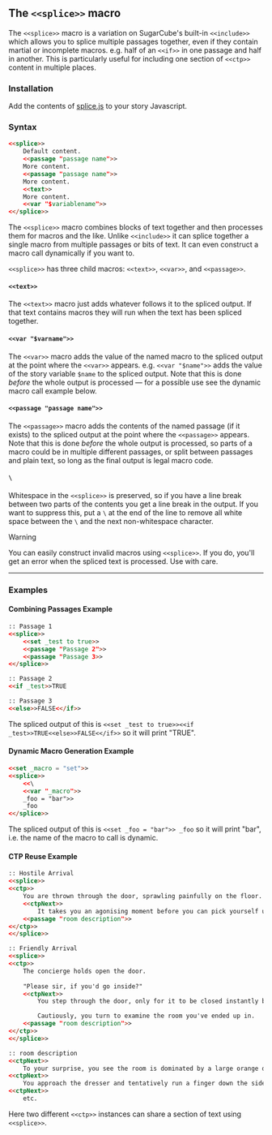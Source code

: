 ## The `<<splice>>` macro ##

The `<<splice>>` macro is a variation on SugarCube's built-in `<<include>>` which allows you to splice multiple passages together, even if they contain martial or incomplete macros. e.g. half of an `<<if>>` in one passage and half in another. This is particularly useful for including one section of `<<ctp>>` content in multiple places.

### Installation ###

Add the contents of [splice.js](splice.js) to your story Javascript.

### Syntax ###

```html
<<splice>>
    Default content.
    <<passage "passage name">>
    More content.
    <<passage "passage name">>
    More content.
    <<text>>
    More content.
    <<var "$variablename">>
<</splice>>
```

The `<<splice>>` macro combines blocks of text together and then processes them for macros and the like. Unlike `<<include>>` it can splice together a single macro from multiple passages or bits of text. It can even construct a macro call dynamically if you want to.

`<<splice>>` has three child macros: `<<text>>`, `<<var>>`, and `<<passage>>`.

#### `<<text>>`
The `<<text>>` macro just adds whatever follows it to the spliced output. If that text contains macros they will run when the text has been spliced together.

#### `<<var "$varname">>`
The `<<var>>` macro adds the value of the named macro to the spliced output at the point where the `<<var>>` appears. e.g. `<<var "$name">>` adds the value of the story variable `$name` to the spliced output. Note that this is done *before* the whole output is processed — for a possible use see the dynamic macro call example below.

#### `<<passage "passage name">>`
The `<<passage>>` macro adds the contents of the named passage (if it exists) to the spliced output at the point where the `<<passage>>` appears. Note that this is done *before* the whole output is processed, so parts of a macro could be in multiple different passages, or split between passages and plain text, so long as the final output is legal macro code.

#### `\`
Whitespace in the `<<splice>>` is preserved, so if you have a line break between two parts of the contents you get a line break in the output. If you want to suppress this, put a `\` at the end of the line to remove all white space between the `\` and the next non-whitespace character.

> [!WARNING]
> You can easily construct invalid macros using `<<splice>>`. If you do, you'll get an error when the spliced text is processed. Use with care.

---
### Examples ###
#### Combining Passages Example ####
```html
:: Passage 1
<<splice>>
    <<set _test to true>>
    <<passage "Passage 2">>
    <<passage "Passage 3>>
<</splice>>

:: Passage 2
<<if _test>>TRUE

:: Passage 3
<<else>>FALSE<</if>>
```
The spliced output of this is `<<set _test to true>><<if _test>>TRUE<<else>>FALSE<</if>>` so it will print "TRUE".

#### Dynamic Macro Generation Example ####
```html
<<set _macro = "set">>
<<splice>>
    <<\
    <<var "_macro">>
    _foo = "bar">>
    _foo
<</splice>>
```
The spliced output of this is `<<set _foo = "bar">> _foo` so it will print "bar", i.e. the name of the macro to call is dynamic.

#### CTP Reuse Example ###
```html
:: Hostile Arrival
<<splice>>
<<ctp>>
    You are thrown through the door, sprawling painfully on the floor. 
    <<ctpNext>>
        It takes you an agonising moment before you can pick yourself up and look around.
    <<passage "room description">>
<</ctp>>
<</splice>>

:: Friendly Arrival
<<splice>>
<<ctp>>
    The concierge holds open the door.
    
    "Please sir, if you'd go inside?"
    <<ctpNext>>
        You step through the door, only for it to be closed instantly behind you. You rattle the handle, but it is locked fast. 

        Cautiously, you turn to examine the room you've ended up in.
    <<passage "room description">>
<</ctp>>
<</splice>>

:: room description
<<ctpNext>>
    To your surprise, you see the room is dominated by a large orange dresser shaped exactly like an apple. 
<<ctpNext>>
    You approach the dresser and tentatively run a finger down the side, it //feels// exactly like an apple too.
<<ctpNext>>
    etc.
```
Here two different `<<ctp>>` instances can share a section of text using `<<splice>>`.
